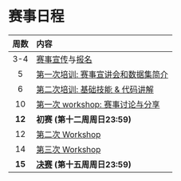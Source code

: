 # 赛事日程

| 周数 | 内容 |
| :---: | :--- |
| 3-4 | [赛事宣传](./invite.md)与[报名](./intro.md) |
| 5 | [第一次培训: 赛事宣讲会和数据集简介](./briefing-and-data-set.md) |
| 6 | [第二次培训: 基础技能 & 代码讲解](./basic-skills-and-code-analsis.md) |
| 10 | [第一次 workshop: 赛事讨论与分享](./first-workshop.md) |
| **12** | **初赛 (第十二周周日23:59)** |
| 12 | [第二次 Workshop](./second-workshop.md) |
| 14 | [第三次 Workshop](./third-workshop.md) |
| **15** | **[决赛](./final.md) (第十五周周日23:59)** |
